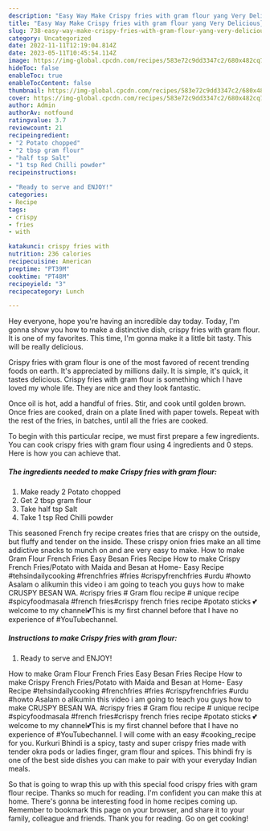 ```yaml
---
description: "Easy Way Make Crispy fries with gram flour yang Very Delicious}"
title: "Easy Way Make Crispy fries with gram flour yang Very Delicious}"
slug: 738-easy-way-make-crispy-fries-with-gram-flour-yang-very-delicious
category: Uncategorized
date: 2022-11-11T12:19:04.814Z
date: 2023-05-11T10:45:54.114Z
image: https://img-global.cpcdn.com/recipes/583e72c9dd3347c2/680x482cq70/crispy-fries-with-gram-flour-recipe-main-photo.jpg
hideToc: false
enableToc: true
enableTocContent: false
thumbnail: https://img-global.cpcdn.com/recipes/583e72c9dd3347c2/680x482cq70/crispy-fries-with-gram-flour-recipe-main-photo.jpg
cover: https://img-global.cpcdn.com/recipes/583e72c9dd3347c2/680x482cq70/crispy-fries-with-gram-flour-recipe-main-photo.jpg
author: Admin
authorAv: notfound
ratingvalue: 3.7
reviewcount: 21
recipeingredient:
- "2 Potato chopped"
- "2 tbsp gram flour"
- "half tsp Salt"
- "1 tsp Red Chilli powder"
recipeinstructions:

- "Ready to serve and ENJOY!"
categories:
- Recipe
tags:
- crispy
- fries
- with

katakunci: crispy fries with 
nutrition: 236 calories
recipecuisine: American
preptime: "PT39M"
cooktime: "PT48M"
recipeyield: "3"
recipecategory: Lunch

---
```



Hey everyone, hope you're having an incredible day today. Today, I'm gonna show you how to make a distinctive dish, crispy fries with gram flour. It is one of my favorites. This time, I'm gonna make it a little bit tasty. This will be really delicious.

Crispy fries with gram flour is one of the most favored of recent trending foods on earth. It's appreciated by millions daily. It is simple, it's quick, it tastes delicious. Crispy fries with gram flour is something which I have loved my whole life. They are nice and they look fantastic.

Once oil is hot, add a handful of fries. Stir, and cook until golden brown. Once fries are cooked, drain on a plate lined with paper towels. Repeat with the rest of the fries, in batches, until all the fries are cooked.


To begin with this particular recipe, we must first prepare a few ingredients. You can cook crispy fries with gram flour using 4 ingredients and 0 steps. Here is how you can achieve that.

<!--inarticleads1-->

##### The ingredients needed to make Crispy fries with gram flour:

1. Make ready 2 Potato chopped
1. Get 2 tbsp gram flour
1. Take half tsp Salt
1. Take 1 tsp Red Chilli powder


This seasoned French fry recipe creates fries that are crispy on the outside, but fluffy and tender on the inside. These crispy onion fries make an all time addictive snacks to munch on and are very easy to make. How to make Gram Flour French Fries Easy Besan Fries Recipe How to make Crispy French Fries/Potato with Maida and Besan at Home- Easy Recipe #tehsindailycooking #frenchfries #fries #crispyfrenchfries #urdu #howto Asalam o alikumin this video i am going to teach you guys how to make CRUSPY BESAN WA. #crispy fries # Gram flou recipe # unique recipe #spicyfoodmasala #french fries#crispy french fries recipe #potato sticks 💕welcome to my channel💕This is my first channel before that I have no experience of #YouTubechannel. 

<!--inarticleads2-->

##### Instructions to make Crispy fries with gram flour:


1. Ready to serve and ENJOY!

How to make Gram Flour French Fries Easy Besan Fries Recipe How to make Crispy French Fries/Potato with Maida and Besan at Home- Easy Recipe #tehsindailycooking #frenchfries #fries #crispyfrenchfries #urdu #howto Asalam o alikumin this video i am going to teach you guys how to make CRUSPY BESAN WA. #crispy fries # Gram flou recipe # unique recipe #spicyfoodmasala #french fries#crispy french fries recipe #potato sticks 💕welcome to my channel💕This is my first channel before that I have no experience of #YouTubechannel. I will come with an easy #cooking_recipe for you. Kurkuri Bhindi is a spicy, tasty and super crispy fries made with tender okra pods or ladies finger, gram flour and spices. This bhindi fry is one of the best side dishes you can make to pair with your everyday Indian meals. 

So that is going to wrap this up with this special food crispy fries with gram flour recipe. Thanks so much for reading. I'm confident you can make this at home. There's gonna be interesting food in home recipes coming up. Remember to bookmark this page on your browser, and share it to your family, colleague and friends. Thank you for reading. Go on get cooking!
